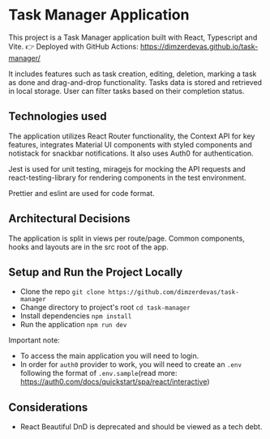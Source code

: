# Task Manager Application 

This project is a Task Manager application built with React, Typescript and Vite. 
👉 Deployed with GitHub Actions: https://dimzerdevas.github.io/task-manager/

It includes features such as task creation, editing, deletion, marking a task as done and drag-and-drop functionality. Tasks data is stored and retrieved in local storage. User can filter tasks based on their completion status.

## Technologies used

The application utilizes React Router functionality, the Context API for key features, integrates Material UI components with styled components and notistack for snackbar notifications. It also uses Auth0 for authentication.

Jest is used for unit testing, miragejs for mocking the API requests and react-testing-library for rendering components in the test environment. 

Prettier and eslint are used for code format.

## Architectural Decisions

The application is split in views per route/page. Common components, hooks and layouts are in the src root of the app.

## Setup and Run the Project Locally 

- Clone the repo `git clone https://github.com/dimzerdevas/task-manager`
- Change directory to project's root `cd task-manager`
- Install dependencies `npm install`
- Run the application `npm run dev`

Important note: 
- To access the main application you will need to login. 
- In order for `auth0` provider to work, you will need to create an `.env` following the format of `.env.sample`(read more: https://auth0.com/docs/quickstart/spa/react/interactive) 

## Considerations 
- React Beautiful DnD is deprecated and should be viewed as a tech debt.
